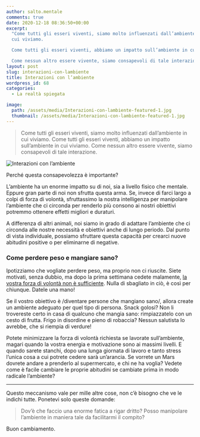 ```yaml
---
author: salto.mentale
comments: true
date: 2020-12-18 08:36:50+00:00
excerpt:
  "Come tutti gli esseri viventi, siamo molto influenzati dall’ambiente in
  cui viviamo.

  Come tutti gli esseri viventi, abbiamo un impatto sull’ambiente in cui viviamo.

  Come nessun altro essere vivente, siamo consapevoli di tale interazione."
layout: post
slug: interazioni-con-lambiente
title: Interazioni con l’ambiente
wordpress_id: 68
categories:
  - La realtà spiegata

image:
  path: /assets/media/Interazioni-con-lambiente-featured-1.jpg
  thumbnail: /assets/media/Interazioni-con-lambiente-featured-1.jpg
---
```


> Come tutti gli esseri viventi, siamo molto influenzati dall’ambiente in cui viviamo.
> Come tutti gli esseri viventi, abbiamo un impatto sull’ambiente in cui viviamo.
> Come nessun altro essere vivente, siamo consapevoli di tale interazione.

![Interazioni con l’ambiente]({{site.baseurl}}/assets/media/Interazioni-con-lambiente.png)

Perché questa consapevolezza è importante?

L’ambiente ha un enorme impatto su di noi, sia a livello fisico che mentale. Eppure gran parte di noi non sfrutta questa arma. Se, invece di farci largo a colpi di forza di volontà, sfruttassimo la nostra intelligenza per manipolare l’ambiente che ci circonda per renderlo più consono ai nostri obiettivi potremmo ottenere effetti migliori e duraturi.

A differenza di altri animali, noi siamo in grado di adattare l’ambiente che ci circonda alle nostre necessità e obiettivi anche di lungo periodo. Dal punto di vista individuale, possiamo sfruttare questa capacità per crearci nuove abitudini positive o per eliminarne di negative.

### Come perdere peso e mangiare sano?

Ipotizziamo che vogliate perdere peso, ma proprio non ci riuscite. Siete motivati, senza dubbio, ma dopo la prima settimana cedete malamente, [la vostra forza di volontà non è sufficiente](/decisioni-e-abitudini/). Nulla di sbagliato in ciò, è così per chiunque. Datele una mano!

Se il vostro obiettivo è /diventare persone che mangiano sano/, allora create un ambiente adeguato per quel tipo di persona. Snack golosi? Non li trovereste certo in casa di qualcuno che mangia sano: rimpiazzatelo con un cesto di frutta. Frigo in disordine e pieno di robaccia? Nessun salutista lo avrebbe, che si riempia di verdure!

Potete minimizzare la forza di volontà richiesta se lavorate sull’ambiente, magari quando la vostra energia e motivazione sono ai massimi livelli. E quando sarete stanchi, dopo una lunga giornata di lavoro e tanto stress l’unica cosa a cui potrete cedere sarà un’arancia. Se vorrete un Mars dovrete andare a prenderlo al supermercato, e chi ne ha voglia? Vedete come è facile cambiare le proprie abitudini se cambiate prima in modo radicale l’ambiente?

---

Questo meccanismo vale per mille altre cose, non c’è bisogno che ve le indichi tutte. Ponetevi solo queste domande:

> Dov’è che faccio una enorme fatica a rigar dritto? Posso manipolare l’ambiente in maniera tale da facilitarmi il compito?


Buon cambiamento.
